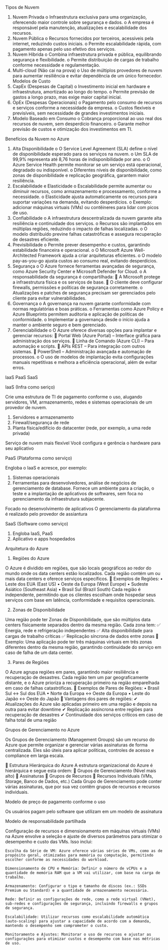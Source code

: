 Tipos de Nuvem
1.	Nuvem Privada
o	Infraestrutura exclusiva para uma organização, oferecendo maior controle sobre segurança e dados.
o	A empresa é responsável pela manutenção, atualizações e escalabilidade dos recursos.
2.	Nuvem Pública
o	Recursos fornecidos por terceiros, acessíveis pela internet, reduzindo custos iniciais.
o	Permite escalabilidade rápida, com pagamento apenas pelo uso efetivo dos serviços.
3.	Nuvem Híbrida
o	Combina infraestrutura privada e pública, equilibrando segurança e flexibilidade.
o	Permite distribuição de cargas de trabalho conforme necessidade e regulamentação.
4.	Multi-cloud (Não cai na prova)
o	Uso de múltiplos provedores de nuvem para aumentar resiliência e evitar dependência de um único fornecedor.
Modelos de Custo
1.	CapEx (Despesas de Capital)
o	Investimento inicial em hardware e infraestrutura, amortizado ao longo do tempo.
o	Permite previsão de gastos a longo prazo, mas exige maior capital inicial.
2.	OpEx (Despesas Operacionais)
o	Pagamento pelo consumo de recursos e serviços conforme a necessidade da empresa.
o	Custos flexíveis e previsíveis, sem necessidade de grandes investimentos iniciais.
3.	Modelo Baseado em Consumo
o	Cobrança proporcional ao uso real dos recursos de nuvem, sem desperdício financeiro.
o	Garante melhor previsão de custos e otimização dos investimentos em TI.

Benefícios da Nuvem no Azure
1.	Alta Disponibilidade
o	O Service Level Agreement (SLA) define o nível de disponibilidade esperado para os serviços na nuvem.
o	Um SLA de 99,9% representa até 8,76 horas de indisponibilidade por ano.
o	O Azure Service Health permite monitorar se um serviço está operacional, degradado ou indisponível.
o	Diferentes níveis de disponibilidade, como zonas de disponibilidade e replicação geográfica, garantem maior resiliência.
2.	Escalabilidade e Elasticidade
o	Escalabilidade permite aumentar ou diminuir recursos, como armazenamento e processamento, conforme a necessidade.
o	Elasticidade ajusta automaticamente os recursos para suportar variações na demanda, evitando desperdícios.
o	Exemplo: adicionar máquinas virtuais (VMs) ou contêineres para lidar com picos de uso.
3.	Confiabilidade
o	A infraestrutura descentralizada da nuvem garante alta resiliência e continuidade dos serviços.
o	Recursos são implantados em múltiplas regiões, reduzindo o impacto de falhas localizadas.
o	O modelo distribuído previne falhas catastróficas e assegura recuperação de desastres eficiente.
4.	Previsibilidade
o	Permite prever desempenho e custos, garantindo estabilidade financeira e operacional.
o	O Microsoft Azure Well-Architected Framework ajuda a criar arquiteturas eficientes.
o	O modelo pay-as-you-go ajusta custos ao consumo real, evitando desperdícios.
5.	Segurança
o	O Azure fornece ferramentas avançadas de segurança, como Azure Security Center e Microsoft Defender for Cloud.
o	A responsabilidade da segurança é compartilhada:
	A Microsoft protege a infraestrutura física e os serviços de base.
	O cliente deve configurar firewalls, permissões e políticas de segurança corretamente.
o	Atualizações e patches de segurança precisam ser gerenciados pelo cliente para evitar vulnerabilidades.
6.	Governança
o	A governança na nuvem garante conformidade com normas regulatórias e boas práticas.
o	Ferramentas como Azure Policy e Azure Blueprints permitem auditoria e aplicação de políticas de conformidade.
o	Implementar a governança desde o início ajuda a manter o ambiente seguro e bem gerenciado.
7.	Gerenciabilidade
o	O Azure oferece diversas opções para implantar e gerenciar recursos:
	Portal Web (Azure Portal) – Interface gráfica para administração dos serviços.
	Linha de Comando (Azure CLI) – Para automação e scripts.
	APIs REST – Para integração com outros sistemas.
	PowerShell – Administração avançada e automação de processos.
o	O uso de modelos de implantação evita configurações manuais repetitivas e melhora a eficiência operacional, além de evitar erros.

IaaS PaaS SaaS

IaaS (Infra como seriço)

Crie uma estrutura de TI de pagamento conforme o uso, alugando servidores,
VM, armazenamento, redes e sistemas operacionais de um provedor de
nuvem.

1. Servidores e armazenamento
2. Firewall/segurança de rede
3. Planta física/edifício do datacenter (rede, por exemplo, a uma rede privada)

Serviço de nuvem mais flexível
Você configura e gerência o hardware para seu aplicativo

PaaS (Plataforma como serviço)

Engloba o IaaS e acresce, por exemplo:
1. Sistemas operacionais
2. Ferramentas para desenvolvedores, análise de negócios de
gerenciamento de database.
Fornece um ambiente para a criação, o teste e a implantação de aplicativos
de softwares, sem foca no gerenciamento da infraestrutura subjacente.

Focado no desenvolvimento de aplicativos
O gerenciamento da plataforma é realizado pelo provedor de assiantura

SaaS (Software como serviço)

1. Engloba IaaS, PaaS
2. Aplicativo e apps hospedados

Arquitetura do Azure

1. Regiões do Azure 

O Azure é dividido em regiões, que são locais geográficos ao redor do mundo onde os data centers estão localizados. Cada região contém um ou mais data centers e oferece serviços específicos.
📌 Exemplos de Regiões:
•	Leste dos EUA (East US)
•	Oeste da Europa (West Europe)
•	Sudeste Asiático (Southeast Asia)
•	Brasil Sul (Brazil South)
Cada região é independente, permitindo que os clientes escolham onde hospedar seus serviços com base em latência, conformidade e requisitos operacionais.

2. Zonas de Disponibilidade

Uma região pode ter Zonas de Disponibilidade, que são múltiplos data centers fisicamente separados dentro da mesma região. Cada zona tem:
✅ Energia, rede e refrigeração independentes
✅ Alta disponibilidade para cargas de trabalho críticas
✅ Replicação síncrona de dados entre zonas
📍 Exemplo: Uma aplicação pode ter três máquinas virtuais em três zonas diferentes dentro da mesma região, garantindo continuidade do serviço em caso de falha de um data center.

3. Pares de Regiões

O Azure agrupa regiões em pares, garantindo maior resiliência e recuperação de desastres. Cada região tem um par geograficamente distante, e o Azure prioriza a recuperação primeiro na região emparelhada em caso de falhas catastróficas.
📌 Exemplos de Pares de Regiões:
•	Brasil Sul ↔ Sul dos EUA
•	Norte da Europa ↔ Oeste da Europa
•	Leste do Japão ↔ Oeste do Japão
🛑 Vantagens dos pares de regiões:
✔ Atualizações do Azure são aplicadas primeiro em uma região e depois na outra para evitar downtime
✔ Replicação assíncrona entre regiões para recuperação de desastres
✔ Continuidade dos serviços críticos em caso de falha total de uma região

Grupos de Gerenciamento no Azure 

Os Grupos de Gerenciamento (Management Groups) são um recurso do Azure que permite organizar e gerenciar várias assinaturas de forma centralizada. Eles são úteis para aplicar políticas, controles de acesso e compliance em larga escala.

📌 Estrutura Hierárquica do Azure
A estrutura organizacional do Azure é hierárquica e segue esta ordem:
🔹 Grupos de Gerenciamento (Nível mais alto)
🔹 Assinaturas
🔹 Grupos de Recursos
🔹 Recursos Individuais (VMs, Storage, Banco de Dados, etc.)
Cada Grupo de Gerenciamento pode conter várias assinaturas, que por sua vez contêm grupos de recursos e recursos individuais.


Modelo de preço de pagamento conforme o uso

Os usuários pagam pelo software que utilizam em um modelo de assinatura

Modelo de responsabilidade partilhada




Configuração de recursos e dimensionamento em máquinas virtuais (VMs) na Azure envolve a seleção e ajuste de diversos parâmetros para otimizar o desempenho e custo das VMs. Isso inclui:

    Escolha da Série de VM: Azure oferece várias séries de VMs, como as de propósito geral, otimizadas para memória ou computação, permitindo escolher conforme as necessidades do workload.

    Dimensionamento de CPU e Memória: Definir o número de vCPUs e a quantidade de memória RAM que a VM vai utilizar, com base na carga de trabalho.

    Armazenamento: Configurar o tipo e tamanho de discos (ex.: SSDs Premium ou Standard) e a quantidade de armazenamento necessária.

    Rede: Definir as configurações de rede, como a rede virtual (VNet), sub-redes e configurações de segurança, incluindo firewalls e grupos de segurança.

    Escalabilidade: Utilizar recursos como escalabilidade automática (auto-scaling) para ajustar a capacidade de acordo com a demanda, mantendo o desempenho sem comprometer o custo.

    Monitoramento e Ajustes: Monitorar o uso de recursos e ajustar as configurações para otimizar custos e desempenho com base nas métricas de uso.

